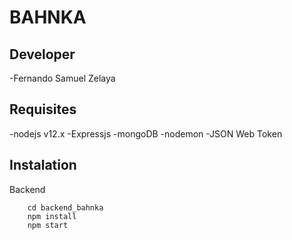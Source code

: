 # BAHNKA 


## Developer
-Fernando Samuel Zelaya

## Requisites

-nodejs v12.x
-Expressjs
-mongoDB
-nodemon
-JSON Web Token


## Instalation

Backend
```
    cd backend_bahnka
    npm install
    npm start
```



